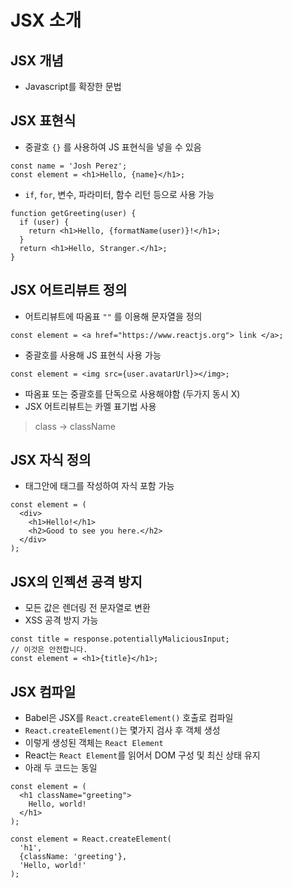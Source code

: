 # JSX 소개
## JSX 개념
* Javascript를 확장한 문법

## JSX 표현식
* 중괄호 `{}` 를 사용하여 JS 표현식을 넣을 수 있음
```JSX
const name = 'Josh Perez';
const element = <h1>Hello, {name}</h1>;
```
* `if`, `for`, 변수, 파라미터, 함수 리턴 등으로 사용 가능
```JSX
function getGreeting(user) {
  if (user) {
    return <h1>Hello, {formatName(user)}!</h1>;
  }
  return <h1>Hello, Stranger.</h1>;
}
```
## JSX 어트리뷰트 정의
* 어트리뷰트에 따옴표 `""` 를 이용해 문자열을 정의
```JSX
const element = <a href="https://www.reactjs.org"> link </a>;
```
* 중괄호를 사용해 JS 표현식 사용 가능
```JSX
const element = <img src={user.avatarUrl}></img>;
```
* 따옴표 또는 중괄호를 단독으로 사용해야함 (두가지 동시 X)
* JSX 어트리뷰트는 카멜 표기법 사용
> class -> className

## JSX 자식 정의
* 태그안에 태그를 작성하여 자식 포함 가능
```JSX
const element = (
  <div>
    <h1>Hello!</h1>
    <h2>Good to see you here.</h2>
  </div>
);
```

## JSX의 인젝션 공격 방지
* 모든 값은 렌더링 전 문자열로 변환
* XSS 공격 방지 가능
```JSX
const title = response.potentiallyMaliciousInput;
// 이것은 안전합니다.
const element = <h1>{title}</h1>;
```

## JSX 컴파일
* Babel은 JSX를 `React.createElement()` 호출로 컴파일
* `React.createElement()`는 몇가지 검사 후 객체 생성
* 이렇게 생성된 객체는 `React Element`
* React는 `React Element`를 읽어서 DOM 구성 및 최신 상태 유지
* 아래 두 코드는 동일

```JSX
const element = (
  <h1 className="greeting">
    Hello, world!
  </h1>
);
```
```JSX
const element = React.createElement(
  'h1',
  {className: 'greeting'},
  'Hello, world!'
);
```
